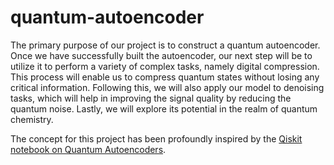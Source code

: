 # quantum-autoencoder
The primary purpose of our project is to construct a quantum autoencoder. Once we have successfully built the autoencoder, our next step will be to utilize it to perform a variety of complex tasks, namely digital compression. This process will enable us to compress quantum states without losing any critical information. Following this, we will also apply our model to denoising tasks, which will help in improving the signal quality by reducing the quantum noise. Lastly, we will explore its potential in the realm of quantum chemistry.

The concept for this project has been profoundly inspired by the [Qiskit notebook on Quantum Autoencoders](https://qiskit.org/ecosystem/machine-learning/tutorials/12_quantum_autoencoder.html).
